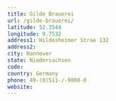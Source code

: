 ```yaml
---
title: Gilde Brauerei
url: /gilde-brauerei/
latitude: 52.3544
longitude: 9.7532
address1: Hildesheimer Strae 132
address2: 
city: Hannover
state: Niedersachsen
code: 
country: Germany
phone: 49-(0)511-/-9808-0
website: 
---
```


